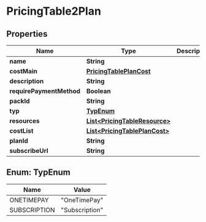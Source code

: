 
# PricingTable2Plan

## Properties
Name | Type | Description | Notes
------------ | ------------- | ------------- | -------------
**name** | **String** |  |  [optional]
**costMain** | [**PricingTablePlanCost**](PricingTablePlanCost.md) |  |  [optional]
**description** | **String** |  |  [optional]
**requirePaymentMethod** | **Boolean** |  |  [optional]
**packId** | **String** |  |  [optional]
**typ** | [**TypEnum**](#TypEnum) |  |  [optional]
**resources** | [**List&lt;PricingTableResource&gt;**](PricingTableResource.md) |  |  [optional]
**costList** | [**List&lt;PricingTablePlanCost&gt;**](PricingTablePlanCost.md) |  |  [optional]
**planId** | **String** |  |  [optional]
**subscribeUrl** | **String** |  |  [optional]


<a name="TypEnum"></a>
## Enum: TypEnum
Name | Value
---- | -----
ONETIMEPAY | &quot;OneTimePay&quot;
SUBSCRIPTION | &quot;Subscription&quot;



